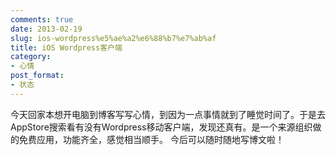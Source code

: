 ```yaml
---
comments: true
date: 2013-02-19
slug: ios-wordpress%e5%ae%a2%e6%88%b7%e7%ab%af
title: iOS Wordpress客户端
category:
- 心情
post_format:
- 状态
---
```

今天回家本想开电脑到博客写写心情，到因为一点事情就到了睡觉时间了。于是去AppStore搜索看有没有Wordpress移动客户端，发现还真有。是一个来源组织做的免费应用，功能齐全，感觉相当顺手。
今后可以随时随地写博文啦！
